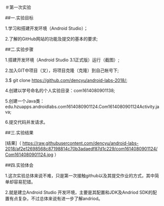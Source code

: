 ＃第一次实验

##一.实验目标

1.学习和搭建开发环境（Android Studio）；

2.了解的GitHub网站的功能及提交的基本的要求;

##二.实验步骤

1.搭建开发环境（Android Studio 3.1正式版）运行（截图）;

2.加入GIT中项目（叉），将项目克隆（克隆）到自己帐号下;

3.$ git clone https://github.com/dencyu/android-labs-2018/;

4.创建以学号命名的个人实验目录：com1614080901138;

5.创建一个Java类：edu.hzuapps.androidlabs.com1614080901124.Com1614080901124Activity.java;

6.提交代码并发请求。

##三.实验结果

[结果]（ https://raw.githubusercontent.com/dencyu/android-labs-2018/af2e12698568c87198814c70b3adaedf87d1c229/com1614080901124/Com1614080901124.jpg ） 

##四.实验体会

1.这次实验总体来说不难，只是第一次接触github以及其提交作业的方式，其中简单却容易犯错。

2.就是建立Android Studio 开发环境，主要是其配置和JDK及Andriod SDK的配置有点复杂，不过总体来说有进一步了解andriod。
